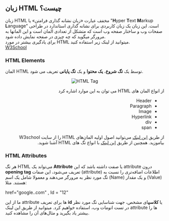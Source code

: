 ## زبان HTML چیست؟

<p>

زبان
HTML
مخفف عبارت «زبان نشانه گذاری فرامتن» یا 
"**H**yper **T**ext **M**arkup **L**anguage"
است. این زبان یک زبان کاربردی برای نشانه گذاری استاندارد در طراحی صفحات وب و ساختار صفحه وب است که متشکل از تعدادی المان است و این المانها به مرورگر میگوید که چه چیزی در صفحه نمایش داده شود.<br>
برای یادگیری بیشتر در مورد HTML میتوانید از لینک زیر استفاده کنید. <br>
[W3School](https://www.w3schools.com/whatis/whatis_html.asp)
</p>

### HTML Elements
<p>

المان 
HTML
توسط یک **تگ شروع**، **یک محتوا** و یک **تگ پایانی** تعریف می شود.

</p>

<div style="text-align:center">
    <img src="https://assets.digitalocean.com/django_gunicorn_nginx_2004/articles/new_learners/html-element-diagram.png" alt="HTML Tag">
</div>

<div dir="rtl">
<p>

از انواع المان های 
HTML
می توان به این موارد اشاره کرد 

- Header
- Paragraph 
- Image
- Hyperlink
- div
- span

</p>
<p>

از طریق [این لینک](https://www.w3schools.com/html/html_elements.asp) می‌توانید اصول اولیه المان‌های 
HTML
را از سایت 
W3school
بیاموزید.
همچنین از طریق [این لینک](https://www.w3schools.com/tags/default.asp) با انواع تگ های 
HTML
آشنا شوید. 

</p>
</div>

### HTML Attributes

<p>

هر تگ 
HTML
می‌تواند یک 
**Attribute**
یا صفت داشته باشد که این 
attribute
درون 
**opening tag**
تعریف می‌شود، این صفات 
(attribute)
اطلاعات اضافه‌تری را نسبت به تگ مورد نظر به مرورگر می‌دهند و معمولا شامل یک اسم 
(Name)
و یک مقدار 
(Value)
هستند. مثلا:

href="google..com" , Id = "12"

ما از این 
attribute
ها برای تعریف 
**id**
یا **کلاس**های مشخص، جهت شناسایی تگ مورد نظر در تست اتومات وب، استفاده خواهیم کرد.
میتوانید از طریق این لینک 
attribute
ها را بیشتر یاد بگیرید و مثال‌های آن را مشاهده کنید.

</p>
